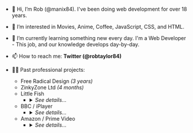 - 👋 Hi, I’m Rob (@manix84). I've been doing web development for over 18 years.
- 👀 I’m interested in Movies, Anime, Coffee, JavaScript, CSS, and HTML.
- 🌱 I’m currently learning something new every day. I'm a Web Developer - This job, and our knowledge develops day-by-day.

- 📫 How to reach me: **Twitter (@robtaylor84)**


- 👨‍💻 Past professional projects:
  - Free Radical Design *(3 years)*
  - ZinkyZone Ltd *(4 months)*
  - Little Fish
    - <details><summary><em>See details...</em></summary>
        <ul>
          <li><strong>Duration:</strong> <em>1 year</em></li>
          <li><strong>Projects:</strong><ul>
            <li>Main Website [https://littlefish.co.uk/]</li>
          </ul></li>
        </ul>
      </detail>
  - BBC / iPlayer
    - <details><summary><em>See details...</em></summary>
        <ul>
          <li><strong>Duration:</strong> <em>3 years, 9 months</em></li>
          <li><strong>Projects:</strong><ul>
            <li>BBC Radio Player [https://www.bbc.co.uk/sounds/player/bbc_radio_one]</li>
            <li>iPlayer (TV & Radio) [https://www.bbc.co.uk/iplayer]</li>
            <li>Children In Need Homepage [https://www.bbc.co.uk/cin]</li>
            <li>CBBC Homepage [https://www.bbc.co.uk/cbbc]</li>
            <li>TV Guide [https://www.bbc.co.uk/iplayer/guide]</li>
            <li>Channels:<ul>
              <li>BBC One [https://www.bbc.co.uk/tv/bbcone]</li>
              <li>BBC Two [https://www.bbc.co.uk/tv/bbctwo]</li>
              <li>BBC Three [https://www.bbc.co.uk/tv/bbcthree]</li>
              <li>BBC Four [https://www.bbc.co.uk/tv/bbcfour]</li>
              <li>CBBC [https://www.bbc.co.uk/tv/cbbc]</li>
              <li>CBeebies [https://www.bbc.co.uk/tv/cbeebies]</li>
              <li>Scotland [https://www.bbc.co.uk/tv/bbcscotland]</li>
              <li>News [https://www.bbc.co.uk/tv/bbcnews]</li>
              <li>Parliament [https://www.bbc.co.uk/tv/bbcparliament]</li>
              <li>Alba [https://www.bbc.co.uk/tv/bbcalba]</li>
              <li>S4C [https://www.bbc.co.uk/tv/s4c]</li>
            </ul></li>
          </ul></li>
        </ul>
      </details>
  - Amazon / Prime Video
    - <details><summary><em>See details...</em></summary>
        <ul>
          <li><strong>Duration:</strong> <em>9 years</em></li>
          <li><strong>Projects:</strong><ul>
          <li>Lovefilm (transitioning to Amazon Video) [https://www.lovefilm.com/]</li>
          <li>Amazon Video [https://www.amazon.com/aiv]</li>
          <li>Prime Video [https://www.primevideo.com/]</li>
          <li>DVUI [Digital Video User Interface]<ul>
            <li>Part of the internal tools team.</li>
            <li>Internal only website.</li>
            <li>The component library for Amazon Video/Prime Video. This includes all of the buttons/inputs/carousels that are common to the sites.</li>
            <li>Fully tested and documented with a demo framework for developers to test the implementation before introducing it into their code.</li>
          </ul></li>
        </ul></li>
      </ul></details>
